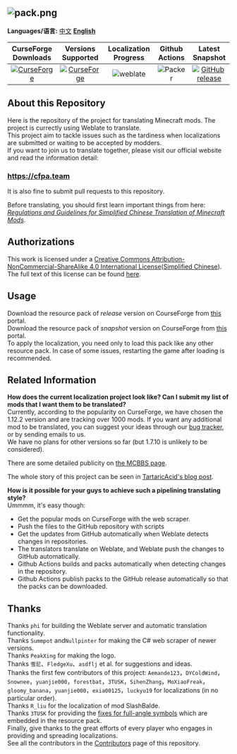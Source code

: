 ![pack.png](https://i.loli.net/2018/02/18/5a8974407b453.png)
---
**Languages/语言:** [中文](README.md) [**English**](README-en.md)

| CurseForge Downloads | Versions Supported | Localization Progress | Github Actions | Latest Snapshot |
| :--: | :--: | :--: | :--: | :--: |
| [![CurseForge](http://cf.way2muchnoise.eu/full_simplified-chinese-localization-resource-package_downloads.svg)](https://minecraft.curseforge.com/projects/simplified-chinese-localization-resource-package) | [![CurseForge](http://cf.way2muchnoise.eu/versions/simplified-chinese-localization-resource-package.svg)](https://minecraft.curseforge.com/projects/simplified-chinese-localization-resource-package)  | ![weblate](https://weblate-t.exz.me/widgets/langpack/-/svg-badge.svg) | ![Packer](https://github.com/CFPAOrg/Minecraft-Mod-Language-Package/workflows/Packer/badge.svg?branch=main) | [![GitHub release](https://img.shields.io/github/release/CFPAOrg/Minecraft-Mod-Language-Package.svg)](https://github.com/CFPAOrg/Minecraft-Mod-Language-Package/releases/latest) |

## About this Repository

Here is the repository of the project for translating Minecraft mods. The project is currectly using Weblate to translate.<br>
This project aim to tackle issues such as the tardiness when localizations are submitted or waiting to be accepted by modders.<br>
If you want to join us to translate together, please visit our official website and read the information detail:<br>
### <https://cfpa.team>

It is also fine to submit pull requests to this repository.

Before translating, you should first learn important things from here: [*Regulations and Guidelines for Simplified Chinese Translation of Minecraft Mods*](https://github.com/Meow-J/Mod-Translation-Styleguide/blob/master/README.md).

## Authorizations

This work is licensed under a [Creative Commons Attribution-NonCommercial-ShareAlike 4.0 International License](https://creativecommons.org/licenses/by-nc-sa/4.0/)([Simplified Chinese](https://creativecommons.org/licenses/by-nc-sa/4.0/deed.zh)). The full text of this license can be found [here](./LICENSE).<br>

## Usage

Download the resource pack of *release* version on CourseForge from [this](https://minecraft.curseforge.com/projects/simplified-chinese-localization-resource-package) portal.<br>
Download the resource pack of *snapshot* version on CourseForge from [this](https://github.com/CFPAOrg/Minecraft-Mod-Language-Package/releases/latest) portal.<br>
To apply the localization, you need only to load this pack like any other resource pack. In case of some issues, restarting the game after loading  is recommended.

## Related Information

**How does the current localization project look like? Can I submit my list of mods that I want them to be translated?**<br>
Currently, according to the popularity on CurseForge, we have chosen the 1.12.2 version and are tracking over 1000 mods. If you want any additional mod to be translated, you can suggest your ideas through our [bug tracker](https://github.com/CFPAOrg/Minecraft-Mod-Language-Package/issues), or by sending emails to us.<br>
We have no plans for other versions so far (but 1.7.10 is unlikely to be considered).

There are some detailed publicity on [the MCBBS page](http://www.mcbbs.net/thread-774087-1-1.html).

The whole story of this project can be seen in [TartaricAcid's blog post](https://baka943.coding.me/2018/01/03/2018-01-03-AnIntroForWeblate/).

**How is it possible for your guys to achieve such a pipelining translating style?**<br>
Ummmm, it's easy though:<br>

- Get the popular mods on CurseForge with the web scraper.
- Push the files to the GitHub repository with scripts
- Get the updates from GitHub automatically when Weblate detects changes in repositories.
- The translators translate on Weblate, and Weblate push the changes to GitHub automatically.
- Github Actions builds and packs automatically when detecting changes in the repository.
- Github Actions publish packs to the GitHub release automatically so that the packs can be downloaded.

## Thanks

Thanks `phi` for building the Weblate server and automatic translation functionality.<br>
Thanks `Summpot` and`Nullpinter` for making the C# web scraper of newer versions.<br>
Thanks `PeakXing` for making the logo.<br>
Thanks `雪尼`、`FledgeXu`、`asdflj` et al. for suggestions and ideas.<br>
Thanks the first few contributors of this project: `Aemande123`，`DYColdWind`，`Snownee`，`yuanjie000`，`forestbat`，`3TUSK`，`SihenZhang`，`MoXiaoFreak`，`gloomy_banana`，`yuanjie000`，`exia00125`，`luckyu19` for localizations (in no particular order).<br>
Thanks `R_liu`  for the localization of mod SlashBalde.<br>
Thanks `3TUSK` for providing the [fixes for full-angle symbols](./project/assets/minecraft/readme.md) which are embedded in the resource pack.<br>
Finally, give thanks to the great efforts of every player who engages in providing and spreading localizations.<br>
See all the contributors in the [Contributors](https://github.com/CFPAOrg/Minecraft-Mod-Language-Package/graphs/contributors) page of this repository.
